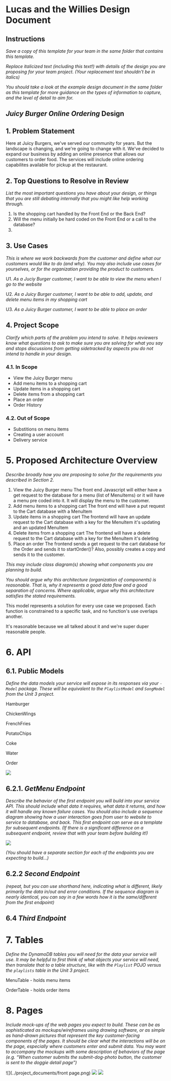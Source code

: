 # Lucas and the Willies Design Document

## Instructions

*Save a copy of this template for your team in the same folder that contains
this template.*

*Replace italicized text (including this text!) with details of the design you
are proposing for your team project. (Your replacement text shouldn't be in
italics)*

*You should take a look at the example design document in the same folder as
this template for more guidance on the types of information to capture, and the
level of detail to aim for.*

## *Juicy Burger Online Ordering* Design

## 1. Problem Statement

[comment]: <> (*Explain clearly what problem you are trying to solve.*)
Here at Juicy Burgers, we've served our community for years. But the landscape is changing, and we're going
to change with it. We've decided to expand our business by adding an online presence that allows our customers 
to order food. The services will include online ordering capabilites available for pickup at the restaurant.

## 2. Top Questions to Resolve in Review

*List the most important questions you have about your design, or things that
you are still debating internally that you might like help working through.*

1. Is the shopping cart handled by the Front End or the Back End?  
2. Will the menu initially be hard coded on the Front End or a call to the database?  
3.  

## 3. Use Cases

*This is where we work backwards from the customer and define what our customers
would like to do (and why). You may also include use cases for yourselves, or
for the organization providing the product to customers.*

U1. *As a Juciy Burger customer, I want to be able to view the menu when I go to the website*

U2. *As a Juicy Burger customer, I want to be able to add, update, and delete menu items in my shopping cart*
    
U3. *As a Juicy Burger customer, I want to be able to place an order*


## 4. Project Scope

*Clarify which parts of the problem you intend to solve. It helps reviewers know
what questions to ask to make sure you are solving for what you say and stops
discussions from getting sidetracked by aspects you do not intend to handle in
your design.*

### 4.1. In Scope

- View the Juicy Burger menu
- Add menu items to a shopping cart
- Update items in a shopping cart
- Delete items from a shopping cart
- Place an order
- Order History

### 4.2. Out of Scope

- Substitions on menu items
- Creating a user account
- Delivery service


# 5. Proposed Architecture Overview

*Describe broadly how you are proposing to solve for the requirements you
described in Section 2.*

1) View the Juicy Burger menu
   The front end Javascript will either have a get request to the database for a menu (list of MenuItems) or it will have
   a menu pre coded into it. It will display the menu to the customer.
2) Add menu items to a shopping cart 
    The front end will have a put request to the Cart database with a MenuItem
3) Update items in a shopping cart
    The frontend will have an update request to the Cart database with a key for the MenuItem it's updating and an 
    updated MenuItem
4) Delete items from a shopping cart
    The frontend will have a delete request to the Cart database with a key for the MenuItem it's deleting
5) Place an order
    The frontend sends a get request to the cart database for the Order and sends it to startOrder()? Also, possibly
    creates a copy and sends it to the customer. 
 

*This may include class diagram(s) showing what components you are planning to
build.*

*You should argue why this architecture (organization of components) is
reasonable. That is, why it represents a good data flow and a good separation of
concerns. Where applicable, argue why this architecture satisfies the stated
requirements.*

This model represents a solution for every use case we proposed. Each function is constrained to a specific task, and
no function's use overlaps another. 

It's reasonable because we all talked about it and we're super duper reasonable people. 


# 6. API

## 6.1. Public Models

*Define the data models your service will expose in its responses via your
*`-Model`* package. These will be equivalent to the *`PlaylistModel`* and
*`SongModel`* from the Unit 3 project.*

Hamburger

ChickenWings

FrenchFries

PotatoChips

Coke

Water

Order

![](../project_documents/BackendFunctionality-Public_Models.png)






## 6.2.1. *GetMenu Endpoint*

*Describe the behavior of the first endpoint you will build into your service
API. This should include what data it requires, what data it returns, and how it
will handle any known failure cases. You should also include a sequence diagram
showing how a user interaction goes from user to website to service to database,
and back. This first endpoint can serve as a template for subsequent endpoints.
(If there is a significant difference on a subsequent endpoint, review that with
your team before building it!)*

![](../project_documents/GetMenuActivity-SD.png)

*(You should have a separate section for each of the endpoints you are expecting
to build...)*

## 6.2.2 *Second Endpoint*

*(repeat, but you can use shorthand here, indicating what is different, likely
primarily the data in/out and error conditions. If the sequence diagram is
nearly identical, you can say in a few words how it is the same/different from
the first endpoint)*

## 6.4 *Third Endpoint*

# 7. Tables

*Define the DynamoDB tables you will need for the data your service will use. It
may be helpful to first think of what objects your service will need, then
translate that to a table structure, like with the *`Playlist` POJO* versus the
`playlists` table in the Unit 3 project.*

MenuTable - holds menu items

OrderTable - holds order items



# 8. Pages

*Include mock-ups of the web pages you expect to build. These can be as
sophisticated as mockups/wireframes using drawing software, or as simple as
hand-drawn pictures that represent the key customer-facing components of the
pages. It should be clear what the interactions will be on the page, especially
where customers enter and submit data. You may want to accompany the mockups
with some description of behaviors of the page (e.g. “When customer submits the
submit-dog-photo button, the customer is sent to the doggie detail page”)*

![](../project_documents/front page.png)
![](../project_documents/menu.png)
![](../project_documents/cart.png)